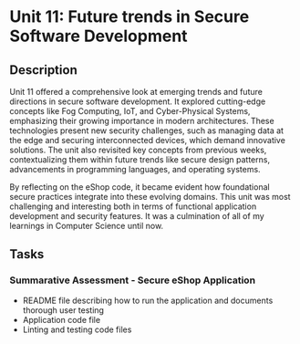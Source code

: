 # Unit 11: Future trends in Secure Software Development

## Description

Unit 11 offered a comprehensive look at emerging trends and future directions in secure software development. It explored cutting-edge concepts like Fog Computing, IoT, and Cyber-Physical Systems, emphasizing their growing importance in modern architectures. These technologies present new security challenges, such as managing data at the edge and securing interconnected devices, which demand innovative solutions. The unit also revisited key concepts from previous weeks, contextualizing them within future trends like secure design patterns, advancements in programming languages, and operating systems. 

By reflecting on the eShop code, it became evident how foundational secure practices integrate into these evolving domains. This unit was most challenging and interesting both in terms of functional application development and security features. It was a culmination of all of my learnings in Computer Science until now.



## Tasks


### Summarative Assessment - Secure eShop Application

+ README file describing how to run the application and documents thorough user testing
+ Application code file
+ Linting and testing code files







